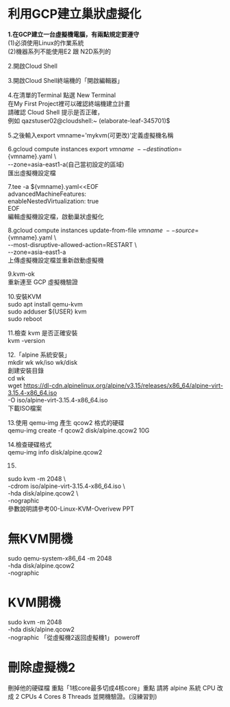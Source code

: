 **利用GCP建立巢狀虛擬化**
==
**1.在GCP建立一台虛擬機電腦，有兩點規定要遵守**  
(1)必須使用Linux的作業系統    
(2)機器系列不能使用E2 跟 N2D系列的   

2.開啟Cloud Shell    

3.開啟Cloud Shell終端機的「開啟編輯器」  

4.在清單的Terminal 點選 New Terminal  
在My First Project裡可以確認終端機建立計畫  
請確認 Cloud Shell 提示是否正確，  
例如  qazstuser02@cloudshell:~ (elaborate-leaf-345701)$  

5.之後輸入export vmname='mykvm(可更改)'定義虛擬機名稱  

6.gcloud compute instances export ${vmname} \  
  --destination=${vmname}.yaml \  
  --zone=asia-east1-a(自己當初設定的區域)  
匯出虛擬機設定檔  

7.tee -a ${vmname}.yaml<<EOF  
advancedMachineFeatures:  
  enableNestedVirtualization: true  
EOF  
編輯虛擬機設定檔，啟動巢狀虛擬化  

8.gcloud compute instances update-from-file ${vmname} \  
  --source=${vmname}.yaml \  
  --most-disruptive-allowed-action=RESTART \  
  --zone=asia-east1-a  
上傳虛擬機設定檔並重新啟動虛擬機  

9.kvm-ok  
重新連至 GCP 虛擬機驗證  

10.安裝KVM  
sudo apt install qemu-kvm  
sudo adduser ${USER} kvm  
sudo reboot  

11.檢查 kvm 是否正確安裝  
kvm -version  

12.「alpine 系統安裝」  
mkdir wk wk/iso wk/disk  
創建安裝目錄  
cd wk  
wget https://dl-cdn.alpinelinux.org/alpine/v3.15/releases/x86_64/alpine-virt-3.15.4-x86_64.iso   
-O iso/alpine-virt-3.15.4-x86_64.iso  
下載ISO檔案  

13.使用 qemu-img 產生 qcow2 格式的硬碟  
qemu-img create -f qcow2 disk/alpine.qcow2 10G  

14.檢查硬碟格式  
qemu-img info disk/alpine.qcow2  

15.  
sudo kvm -m 2048 \  
-cdrom iso/alpine-virt-3.15.4-x86_64.iso \  
-hda disk/alpine.qcow2 \   
-nographic   
參數說明請參考00-Linux-KVM-Overivew PPT   
                             
**無KVM開機**
==
sudo qemu-system-x86_64 -m 2048 \
-hda disk/alpine.qcow2 \
-nographic

**KVM開機**
==
sudo kvm -m 2048 \
-hda disk/alpine.qcow2 \
-nographic
「從虛擬機2返回虛擬機1」
poweroff

**刪除虛擬機2**
==
刪掉他的硬碟檔
重點「1核core最多切成4核core」重點
請將 alpine 系統 CPU 改成 2 CPUs 4 Cores 8 Threads 並開機驗證。(沒練習到)
